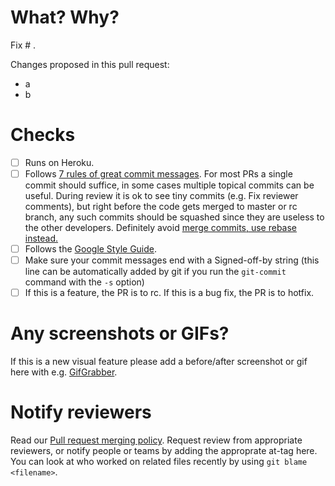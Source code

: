 # What? Why?
Fix # .

Changes proposed in this pull request:
- a
- b

# Checks
- [ ] Runs on Heroku.
- [ ] Follows [7 rules of great commit messages](http://chris.beams.io/posts/git-commit/). For most PRs a single commit should suffice, in some cases multiple topical commits can be useful. During review it is ok to see tiny commits (e.g. Fix reviewer comments), but right before the code gets merged to master or rc branch, any such commits should be squashed since they are useless to the other developers. Definitely avoid [merge commits, use rebase instead.](http://nathanleclaire.com/blog/2014/09/14/dont-be-scared-of-git-rebase/)
- [ ] Follows the [Google Style Guide](https://github.com/google/styleguide).
- [ ] Make sure your commit messages end with a Signed-off-by string (this line
  can be automatically added by git if you run the `git-commit` command with
  the `-s` option)
- [ ] If this is a feature, the PR is to rc. If this is a bug fix, the PR is to
  hotfix.

# Any screenshots or GIFs?
If this is a new visual feature please add a before/after screenshot or gif
here with e.g. [GifGrabber](http://www.gifgrabber.com/).

# Notify reviewers
Read our [Pull request merging
policy](../CONTRIBUTING.md#pull-request-merging-policy). Request review from
appropriate reviewers, or notify people or teams by adding the approprate at-tag
here. You can look at who worked on related files recently by using
`git blame <filename>`.
